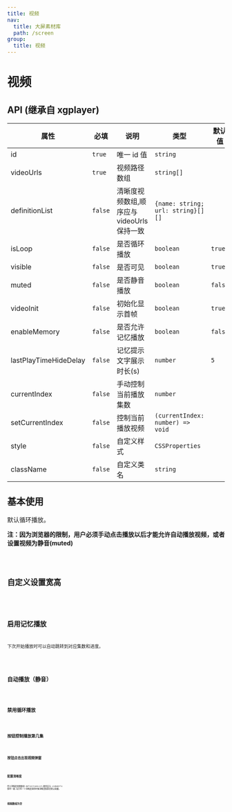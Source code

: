 ```yaml
---
title: 视频
nav:
  title: 大屏素材库
  path: /screen
group:
  title: 视频
---
```


# 视频

## API (继承自 xgplayer)

| 属性 | 必填 | 说明 | 类型 | 默认值 |
| --- | --- | --- | --- | --- |
| id | `true` | 唯一 id 值 | `string` |  |
| videoUrls | `true` | 视频路径数组 | `string[]` |  |
| definitionList | `false` | 清晰度视频数组,顺序应与 videoUrls 保持一致 | `{name: string; url: string}[][]` |  |
| isLoop | `false` | 是否循环播放 | `boolean` | `true` |
| visible | `false` | 是否可见 | `boolean` | `true` |
| muted | `false` | 是否静音播放 | `boolean` | `false` |
| videoInit | `false` | 初始化显示首帧 | `boolean` | `true` |
| enableMemory | `false` | 是否允许记忆播放 | `boolean` | `false` |
| lastPlayTimeHideDelay | `false` | 记忆提示文字展示时长(s) | `number` | `5` |
| currentIndex | `false` | 手动控制当前播放集数 | `number` |  |
| setCurrentIndex | `false` | 控制当前播放视频 | `(currentIndex: number) => void` |  |
| style | `false` | 自定义样式 | `CSSProperties` |  |
| className | `false` | 自定义类名 | `string` |  |

## 基本使用

默认循环播放。

**注：因为浏览器的限制，用户必须手动点击播放以后才能允许自动播放视频，或者设置视频为静音(muted)**

<code src="../../example/VideoDemo/demo1.tsx" background="#fff">

## 自定义设置宽高

<code src="../../example/VideoDemo/demo2.tsx" background="#fff">

## 启用记忆播放

下次开始播放时可以自动跳转到对应集数和进度。

<code src="../../example/VideoDemo/demo3.tsx" background="#fff">

## 自动播放（静音）

<code src="../../example/VideoDemo/demo4.tsx" background="#fff">

## 禁用循环播放

<code src="../../example/VideoDemo/demo5.tsx" background="#fff">

## 按钮控制播放第几集

<code src="../../example/VideoDemo/demo6.tsx" background="#fff">

## 按钮点击出现视频弹窗

<code src="../../example/VideoDemo/demo7.tsx" background="#fff">

## 配置清晰度

传入清晰度视频数组 definitionList,顺序应与 videoUrls 保持一致,当只有一个清晰度源的时候清晰度配置会默认隐藏。

<code src="../../example/VideoDemo/demo8.tsx" background="#fff">

## 视频数组为空

<code src="../../example/VideoDemo/demo9.tsx" background="#fff">
